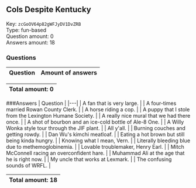 ## Cols Despite Kentucky
Key: `zcGoOV64p82gWFJyDV1DvZRB`  
Type: fun-based  
Question amount: 0  
Answers amount: 18
### Questions
| Question | Amount of answers |
|---|---|

|Total amount: 0|
|---|

###Answers
| Question |
|---|
| A fan that is very large. |
| A four-times married Rowan County Clerk. |
| A horse riding a cop. |
| A puppy that I stole from the Lexington Humane Society. |
| A really nice mural that we had there once. |
| A shot of bourbon and an ice-cold bottle of Ale-8 One. |
| A Willy Wonka style tour through the JIF plant. |
| All y'all. |
| Burning couches and getting rowdy. |
| Dan Wu's kimchi meatloaf. |
| Eating a hot brown but still being kinda hungry. |
| Knowing what I mean, Vern. |
| Literally bleeding blue due to methemoglobinemia. |
| Lovable troublemaker, Henry Earl. |
| Mitch McConnell racing an overconfident hare. |
| Muhammad Ali at the age that he is right now. |
| My uncle that works at Lexmark. |
| The confusing sounds of WRFL. |

|Total amount: 18|
|---|